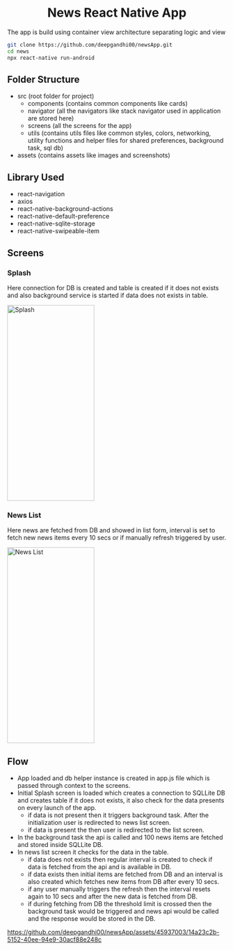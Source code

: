 <!-- Title -->
<h1 align="center">
  News React Native App
</h1>

<p>
    The app is build using container view architecture separating logic and view
</p>

<!-- Body -->

```sh
git clone https://github.com/deepgandhi00/newsApp.git
cd news
npx react-native run-android
```

## Folder Structure

- src (root folder for project)
  - components (contains common components like cards)
  - navigator (all the navigators like stack navigator used in application are stored here)
  - screens (all the screens for the app)
  - utils (contains utils files like common styles, colors, networking, utility functions and helper files for shared preferences, background task, sql db)
- assets (contains assets like images and screenshots)

## Library Used

- react-navigation
- axios
- react-native-background-actions
- react-native-default-preference
- react-native-sqlite-storage
- react-native-swipeable-item

## Screens

<h3>Splash</h3>

<p>
    Here connection for DB is created and table is created if it does not exists and also background service is started if data does not exists in table.
</p>

<img src="assets/screenshots/splash.png" alt="Splash" style="height:450px; width:200px;"/>



<h3>News List</h3>

<p>
    Here news are fetched from DB and showed in list form, interval is set to fetch new news items every 10 secs or if manually refresh triggered by user.
</p>

<img src="assets/screenshots/list.png" alt="News List" style="height:450px; width:200px;"/>


## Flow

- App loaded and db helper instance is created in app.js file which is passed through context to the screens.
- Initial Splash screen is loaded which creates a connection to SQLLite DB and creates table if it does not exists, it also check for the data presents on every launch of the app.
  - if data is not present then it triggers background task. After the initialization user is redirected to news list screen.
  - if data is present the then user is redirected to the list screen.
- In the background task the api is called and 100 news items are fetched and stored inside SQLLite DB.
- In news list screen it checks for the data in the table.
  - if data does not exists then regular interval is created to check if data is fetched from the api and is available in DB.
  - if data exists then initial items are fetched from DB and an interval is also created which fetches new items from DB after every 10 secs.
  - if any user manually triggers the refresh then the interval resets again to 10 secs and after the new data is fetched from DB.
  - if during fetching from DB the threshold limit is crossed then the background task would be triggered and news api would be called and the response would be stored in the DB.


https://github.com/deepgandhi00/newsApp/assets/45937003/14a23c2b-5152-40ee-94e9-30acf88e248c

